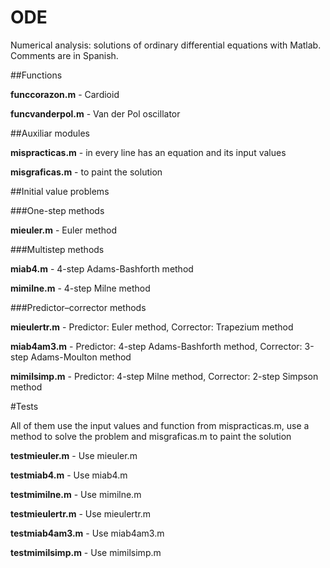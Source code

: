 # ODE

Numerical analysis: solutions of ordinary differential equations with Matlab. Comments are in Spanish.


##Functions

**funccorazon.m** - Cardioid

**funcvanderpol.m** - Van der Pol oscillator


##Auxiliar modules

**mispracticas.m** - in every line has an equation and its input values

**misgraficas.m** - to paint the solution


##Initial value problems


###One-step methods 

**mieuler.m** - Euler method


###Multistep methods

**miab4.m** - 4-step Adams-Bashforth method

**mimilne.m** - 4-step Milne method

###Predictor–corrector methods

**mieulertr.m** - Predictor: Euler method, Corrector: Trapezium method

**miab4am3.m** - Predictor: 4-step Adams-Bashforth method, Corrector: 3-step Adams-Moulton method

**mimilsimp.m** - Predictor: 4-step Milne method, Corrector: 2-step Simpson method


#Tests

All of them use the input values and function from mispracticas.m, use a method to solve the problem and misgraficas.m to paint the solution 


**testmieuler.m** - Use mieuler.m

**testmiab4.m** - Use miab4.m

**testmimilne.m** - Use mimilne.m

**testmieulertr.m** - Use mieulertr.m

**testmiab4am3.m** - Use miab4am3.m

**testmimilsimp.m** - Use mimilsimp.m
